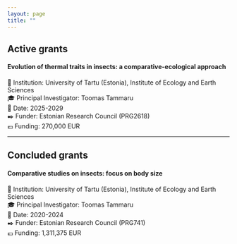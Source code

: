 ```yaml
---
layout: page
title: ""
---
```


## Active grants

#### Evolution of thermal traits in insects: a comparative-ecological approach
🏦 Institution: University of Tartu (Estonia), Institute of Ecology and Earth Sciences\
🎓 Principal Investigator: Toomas Tammaru\
📆 Date: 2025-2029\
✒️ Funder: Estonian Research Council (PRG2618)\
💶 Funding: 270,000 EUR

-------
## Concluded grants

#### Comparative studies on insects: focus on body size
🏦 Institution: University of Tartu (Estonia), Institute of Ecology and Earth Sciences\
🎓 Principal Investigator: Toomas Tammaru\
📆 Date: 2020-2024\
✒️ Funder: Estonian Research Council (PRG741)\
💶 Funding: 1,311,375 EUR

